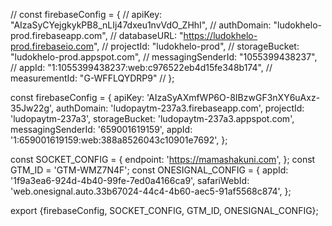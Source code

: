 // const firebaseConfig = {
//     apiKey: "AIzaSyCYejgkykPB8_nLIj47dxeu1nvVdO_ZHhI",
//       authDomain: "ludokhelo-prod.firebaseapp.com",
//       databaseURL: "https://ludokhelo-prod.firebaseio.com",
//       projectId: "ludokhelo-prod",
//       storageBucket: "ludokhelo-prod.appspot.com",
//       messagingSenderId: "1055399438237",
//       appId: "1:1055399438237:web:c976522eb4d15fe348b174",
//       measurementId: "G-WFFLQYDRP9"
//   };

const firebaseConfig = {
  apiKey: 'AIzaSyAXmfWP6O-8IBzwGF3nXY6uAxz-35Jw22g',
  authDomain: 'ludopaytm-237a3.firebaseapp.com',
  projectId: 'ludopaytm-237a3',
  storageBucket: 'ludopaytm-237a3.appspot.com',
  messagingSenderId: '659001619159',
  appId: '1:659001619159:web:388a8526043c10901e7692',
};

const SOCKET_CONFIG = {
  endpoint: 'https://mamashakuni.com',
};
const GTM_ID = 'GTM-WMZ7N4F';
const ONESIGNAL_CONFIG = {
  appId: '1f9a3ea6-924d-4b40-99fe-7ed0a4166ca9',
  safariWebId: 'web.onesignal.auto.33b67024-44c4-4b60-aec5-91af5568c874',
};

export {firebaseConfig, SOCKET_CONFIG, GTM_ID, ONESIGNAL_CONFIG};

